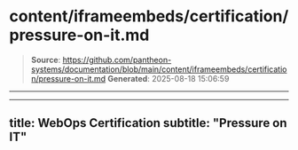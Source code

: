 # content/iframeembeds/certification/pressure-on-it.md

> **Source**: https://github.com/pantheon-systems/documentation/blob/main/content/iframeembeds/certification/pressure-on-it.md
> **Generated**: 2025-08-18 15:06:59

---

---
title: WebOps Certification
subtitle: "Pressure on IT"
---

<Partial file="certification-guide/pressure-on-it.md" />
